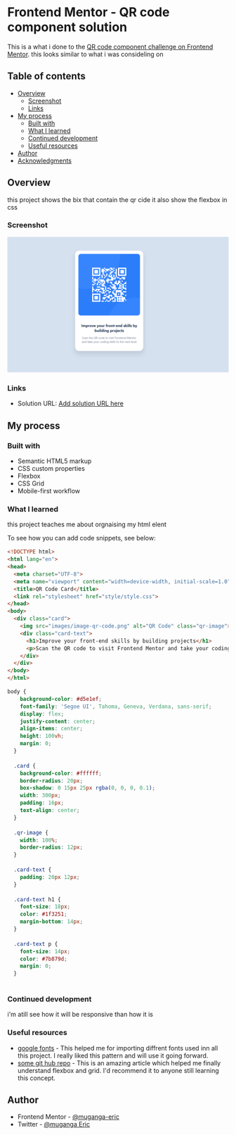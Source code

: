 # Frontend Mentor - QR code component solution

This is a what i done to the [QR code component challenge on Frontend Mentor](https://code-componen.netlify.app/). this looks similar to what i was consideling on

## Table of contents

- [Overview](#overview)
  - [Screenshot](#screenshot)
  - [Links](#links)
- [My process](#my-process)
  - [Built with](#built-with)
  - [What I learned](#what-i-learned)
  - [Continued development](#continued-development)
  - [Useful resources](#useful-resources)
- [Author](#author)
- [Acknowledgments](#acknowledgments)

## Overview

this project shows the bix that contain the qr cide it also show the flexbox in css

### Screenshot

![meaning full screen shoot that shows what i did](screenshot/Capture.PNG)


### Links

- Solution URL: [Add solution URL here](https://code-componen.netlify.app/)

## My process

### Built with

- Semantic HTML5 markup
- CSS custom properties
- Flexbox
- CSS Grid
- Mobile-first workflow

### What I learned

this project teaches me about orgnaising my html elent

To see how you can add code snippets, see below:

```html
<!DOCTYPE html>
<html lang="en">
<head>
  <meta charset="UTF-8">
  <meta name="viewport" content="width=device-width, initial-scale=1.0">
  <title>QR Code Card</title>
  <link rel="stylesheet" href="style/style.css">
</head>
<body>
  <div class="card">
    <img src="images/image-qr-code.png" alt="QR Code" class="qr-image">
    <div class="card-text">
      <h1>Improve your front-end skills by building projects</h1>
      <p>Scan the QR code to visit Frontend Mentor and take your coding skills to the next level</p>
    </div>
  </div>
</body>
</html>

```
```css
body {
    background-color: #d5e1ef;
    font-family: 'Segoe UI', Tahoma, Geneva, Verdana, sans-serif;
    display: flex;
    justify-content: center;
    align-items: center;
    height: 100vh;
    margin: 0;
  }
  
  .card {
    background-color: #ffffff;
    border-radius: 20px;
    box-shadow: 0 15px 25px rgba(0, 0, 0, 0.1);
    width: 300px;
    padding: 16px;
    text-align: center;
  }
  
  .qr-image {
    width: 100%;
    border-radius: 12px;
  }
  
  .card-text {
    padding: 20px 12px;
  }
  
  .card-text h1 {
    font-size: 18px;
    color: #1f3251;
    margin-bottom: 14px;
  }
  
  .card-text p {
    font-size: 14px;
    color: #7b879d;
    margin: 0;
  }
  
```

### Continued development

 i'm atill see how it will be responsive than how it is


### Useful resources

- [google fonts](https://www.googlefonts.com) - This helped me for importing diffrent fonts used inn all this project. I really liked this pattern and will use it going forward.
- [some git hub repo](https://github.com/samanthaming/Flexbox30) - This is an amazing article which helped me finally understand flexbox and grid. I'd recommend it to anyone still learning this concept.

## Author

- Frontend Mentor - [@muganga-eric](https://www.frontendmentor.io/profile/yourusername)
- Twitter - [@muganga Eric](https://www.twitter.com/yourusername)
